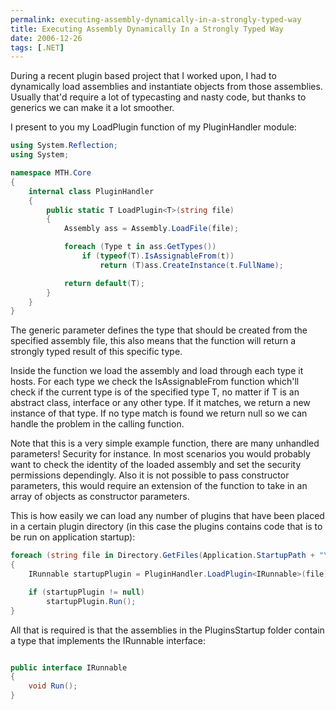 ```yaml
---
permalink: executing-assembly-dynamically-in-a-strongly-typed-way
title: Executing Assembly Dynamically In a Strongly Typed Way
date: 2006-12-26
tags: [.NET]
---
```

During a recent plugin based project that I worked upon, I had to dynamically load assemblies and instantiate objects from those assemblies. Usually that'd require a lot of typecasting and nasty code, but thanks to generics we can make it a lot smoother.

<!-- more -->

I present to you my LoadPlugin function of my PluginHandler module:

```csharp
using System.Reflection;
using System;

namespace MTH.Core
{
	internal class PluginHandler
	{
		public static T LoadPlugin<T>(string file)
		{
			Assembly ass = Assembly.LoadFile(file);

			foreach (Type t in ass.GetTypes())
				if (typeof(T).IsAssignableFrom(t))
					return (T)ass.CreateInstance(t.FullName);

			return default(T);
		}
	}
}
```

The generic parameter defines the type that should be created from the specified assembly file, this also means that the function will return a strongly typed result of this specific type.

Inside the function we load the assembly and load through each type it hosts. For each type we check the IsAssignableFrom function which'll check if the current type is of the specified type T, no matter if T is an abstract class, interface or any other type. If it matches, we return a new instance of that type. If no type match is found we return null so we can handle the problem in the calling function.

Note that this is a very simple example function, there are many unhandled parameters! Security for instance. In most scenarios you would probably want to check the identity of the loaded assembly and set the security permissions dependingly. Also it is not possible to pass constructor parameters, this would require an extension of the function to take in an array of objects as constructor parameters.

This is how easily we can load any number of plugins that have been placed in a certain plugin directory (in this case the plugins contains code that is to be run on application startup):

```csharp
foreach (string file in Directory.GetFiles(Application.StartupPath + "\Plugins\Startup", "*.dll"))
{
	IRunnable startupPlugin = PluginHandler.LoadPlugin<IRunnable>(file);

	if (startupPlugin != null)
		startupPlugin.Run();
}
```

All that is required is that the assemblies in the PluginsStartup folder contain a type that implements the IRunnable interface:

```csharp

public interface IRunnable
{
	void Run();
}
```